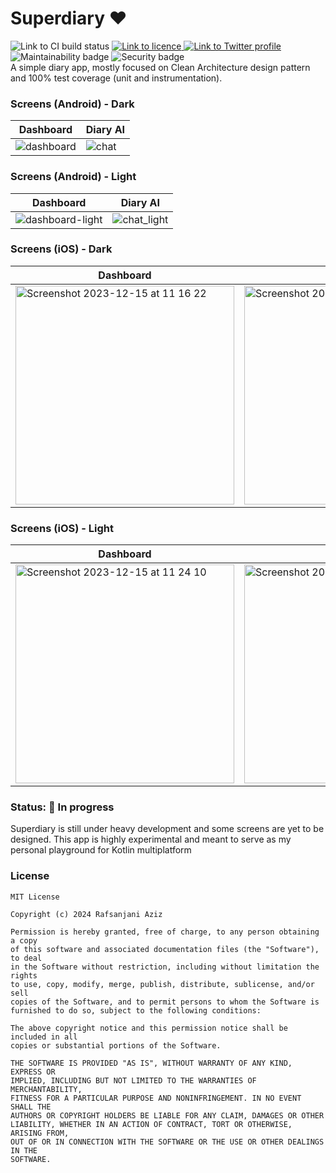 # Superdiary ❤️

<div align="left">  
    <img src = "https://github.com/Rafsanjani/superdiary/actions/workflows/build.yml/badge.svg"  alt="Link to CI build status"/>  
    <a href = "https://github.com/Rafsanjani/superdiary/blob/master/LICENSE">  
        <img src = "https://img.shields.io/github/license/pushpalroy/jetstore"  alt="Link to licence"/>  
    </a>  
    <a href = "https://twitter.com/coded_raf">  
        <img src = "https://img.shields.io/twitter/url?label=follow&style=social&url=https%3A%2F%2Ftwitter.com%2Fpushpalroy"  alt="Link to Twitter profile"/>  
    </a>  
    <img src="https://sonarcloud.io/api/project_badges/measure?project=rafsanjani_superdiary&metric=sqale_rating" alt="Maintainability badge"/>  
    <img src="https://sonarcloud.io/api/project_badges/measure?project=rafsanjani_superdiary&metric=security_rating" alt="Security badge" />
</div>  
A simple diary app, mostly focused on Clean Architecture design pattern and 100% test coverage (unit and instrumentation).  

### Screens (Android) - Dark

| Dashboard                                                                                                  | Diary AI                                                                                              |  
|------------------------------------------------------------------------------------------------------------|-------------------------------------------------------------------------------------------------------|  
| ![dashboard](https://github.com/rafsanjani/superdiary/assets/9197459/9264a3e6-0e57-49b8-9e46-c0c2695f78b1) | ![chat](https://github.com/rafsanjani/superdiary/assets/9197459/a745bc69-0bdd-4ab3-8503-3315ad8b4443) |  

### Screens (Android) - Light

| Dashboard                                                                                                        | Diary AI                                                                                                    |  
|------------------------------------------------------------------------------------------------------------------|-------------------------------------------------------------------------------------------------------------|  
| ![dashboard-light](https://github.com/rafsanjani/superdiary/assets/9197459/f191a467-56b4-42d2-9c27-98a9f2c8a815) | ![chat_light](https://github.com/rafsanjani/superdiary/assets/9197459/a1b865cb-d12e-49ed-a92e-c3964d18efff) |  

### Screens (iOS) - Dark

| Dashboard                                                                                                                                                    | Diary AI                                                                                                                                                     |  
|--------------------------------------------------------------------------------------------------------------------------------------------------------------|--------------------------------------------------------------------------------------------------------------------------------------------------------------|  
| <img width="350" alt="Screenshot 2023-12-15 at 11 16 22" src="https://github.com/rafsanjani/superdiary/assets/9197459/e7e61180-a364-4d16-a554-b9304924d3eb"> | <img width="350" alt="Screenshot 2023-12-15 at 11 21 01" src="https://github.com/rafsanjani/superdiary/assets/9197459/94eab288-6dfa-4c44-94e9-784d16af8f96"> |  

### Screens (iOS) - Light

| Dashboard                                                                                                                                                    | Diary AI                                                                                                                                                     |  
|--------------------------------------------------------------------------------------------------------------------------------------------------------------|--------------------------------------------------------------------------------------------------------------------------------------------------------------|  
| <img width="350" alt="Screenshot 2023-12-15 at 11 24 10" src="https://github.com/rafsanjani/superdiary/assets/9197459/d81df92c-69b8-4a6c-8717-d5959250afe7"> | <img width="350" alt="Screenshot 2023-12-15 at 11 24 17" src="https://github.com/rafsanjani/superdiary/assets/9197459/1ce75c99-e498-4e66-afc0-a32ac4bac8f2"> |  

### Status: 🚧 In progress

<p>Superdiary is still under heavy development and some screens are yet to be designed. This app is highly experimental and meant to serve as my personal playground for Kotlin multiplatform </p>  

### License

```  
MIT License

Copyright (c) 2024 Rafsanjani Aziz

Permission is hereby granted, free of charge, to any person obtaining a copy
of this software and associated documentation files (the "Software"), to deal
in the Software without restriction, including without limitation the rights
to use, copy, modify, merge, publish, distribute, sublicense, and/or sell
copies of the Software, and to permit persons to whom the Software is
furnished to do so, subject to the following conditions:

The above copyright notice and this permission notice shall be included in all
copies or substantial portions of the Software.

THE SOFTWARE IS PROVIDED "AS IS", WITHOUT WARRANTY OF ANY KIND, EXPRESS OR
IMPLIED, INCLUDING BUT NOT LIMITED TO THE WARRANTIES OF MERCHANTABILITY,
FITNESS FOR A PARTICULAR PURPOSE AND NONINFRINGEMENT. IN NO EVENT SHALL THE
AUTHORS OR COPYRIGHT HOLDERS BE LIABLE FOR ANY CLAIM, DAMAGES OR OTHER
LIABILITY, WHETHER IN AN ACTION OF CONTRACT, TORT OR OTHERWISE, ARISING FROM,
OUT OF OR IN CONNECTION WITH THE SOFTWARE OR THE USE OR OTHER DEALINGS IN THE
SOFTWARE.
```